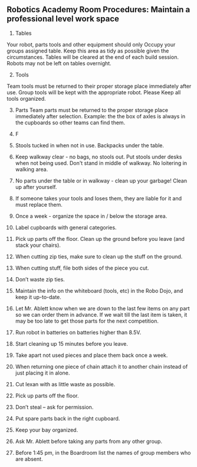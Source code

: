 ## Robotics Academy Room Procedures: Maintain a professional level work space


1. Tables

Your robot, parts tools and other equipment should only Occupy your groups assigned table. Keep this area as tidy as possible given the circumstances. Tables will be cleared at the end of each build session. Robots may not be left on tables overnight.

2. Tools

Team tools must be returned to their proper storage place immediately after use.  Group tools will be kept with the appropriate robot. Please Keep all tools organized.  

3. Parts
Team parts must be returned to the proper storage place immediately after selection.  Example: the the box of axles is always in the cupboards so other teams can find them.

4. F
5. Stools tucked in when not in use. Backpacks under the table.

6. Keep walkway clear - no bags, no stools out. Put stools under desks when not being used. Don't stand in middle of walkway. No loitering in walking area. 

7. No parts under the table or in walkway - clean up your garbage! Clean up after yourself.

8. If someone takes your tools and loses them, they are liable for it and must replace them.

9. Once a week - organize the space in / below the storage area.

10. Label cupboards with general categories.

11. Pick up parts off the floor. Clean up the ground before you leave (and stack your chairs).

12. When cutting zip ties, make sure to clean up the stuff on the ground.

13. When cutting stuff, file both sides of the piece you cut.

14. Don’t waste zip ties.

15. Maintain the info on the whiteboard (tools, etc) in the Robo Dojo, and keep it up-to-date.

16. Let Mr. Ablett know when we are down to the last few items on any part so we can order them in advance. If we wait till the last item is taken, it may be too late to get those parts for the next competition.

17. Run robot in batteries on batteries higher than 8.5V.

18. Start cleaning up 15 minutes before you leave.

19. Take apart not used pieces and place them back once a week.

20. When returning one piece of chain attach it to another chain instead of just placing it in alone.

21. Cut lexan with as little waste as possible.

22. Pick up parts off the floor.

23. Don’t steal – ask for permission.

24. Put spare parts back in the right cupboard.

25. Keep your bay organized. 

26. Ask Mr. Ablett before taking any parts from any other group.

27. Before 1:45 pm, in the Boardroom list the names of group members who are absent.




